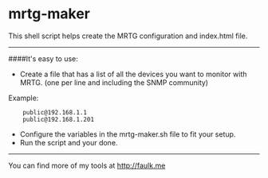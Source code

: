 mrtg-maker
========

This shell script helps create the MRTG configuration and index.html file.

---

####It's easy to use:
* Create a file that has a list of all the devices you want to monitor with MRTG. (one per line and including the SNMP community)

Example:
```
	public@192.168.1.1
	public@192.168.1.201
```
* Configure the variables in the mrtg-maker.sh file to fit your setup.
* Run the script and your done.


***
You can find more of my tools at http://faulk.me